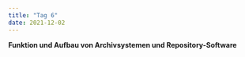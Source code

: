 ```yaml
---
title: "Tag 6"
date: 2021-12-02
---
```


**Funktion und Aufbau von Archivsystemen und Repository-Software**

